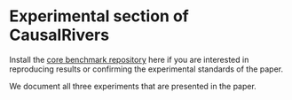 

# Experimental section of CausalRivers


Install the [core benchmark repository](https://github.com/CausalRivers/experiments/) here if you are interested in reproducing results or confirming the experimental standards of the paper.

We document all three experiments that are presented in the paper.
